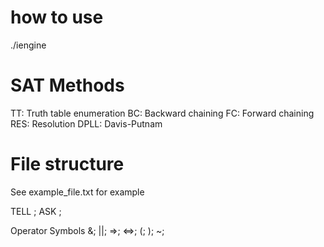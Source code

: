 how to use
===========
./iengine <method> <filename>

SAT Methods
===========
TT: Truth table enumeration
BC: Backward chaining
FC: Forward chaining
RES: Resolution
DPLL: Davis-Putnam

File structure
===========
See example_file.txt for example

TELL
<propositional sentences to be pushed into the KB>;
ASK
<symbol query>;

Operator Symbols
&; ||; =>; <=>; (; ); ~;
